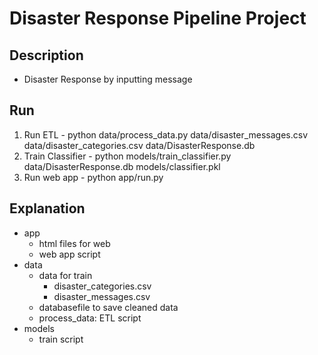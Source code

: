 # Disaster Response Pipeline Project

## Description
 - Disaster Response by inputting message

## Run
  1. Run ETL
    - python data/process_data.py data/disaster_messages.csv data/disaster_categories.csv data/DisasterResponse.db
  2. Train Classifier
    - python models/train_classifier.py data/DisasterResponse.db models/classifier.pkl
  3. Run web app
    - python app/run.py

## Explanation
  - app
    - html files for web
    - web app script
  - data
    - data for train
      - disaster_categories.csv
      - disaster_messages.csv
    - databasefile to save cleaned data
    - process_data: ETL script
  - models
    - train script